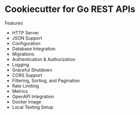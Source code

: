 # Cookiecutter for Go REST APIs

Features

* HTTP Server
* JSON Support
* Configuration
* Database Integration
* Migrations
* Authentication & Authorization
* Logging
* Graceful Shutdown
* CORS Support
* Filtering, Sorting, and Pagination
* Rate Limiting
* Metrics
* OpenAPI Integration
* Docker Image
* Local Testing Setup
